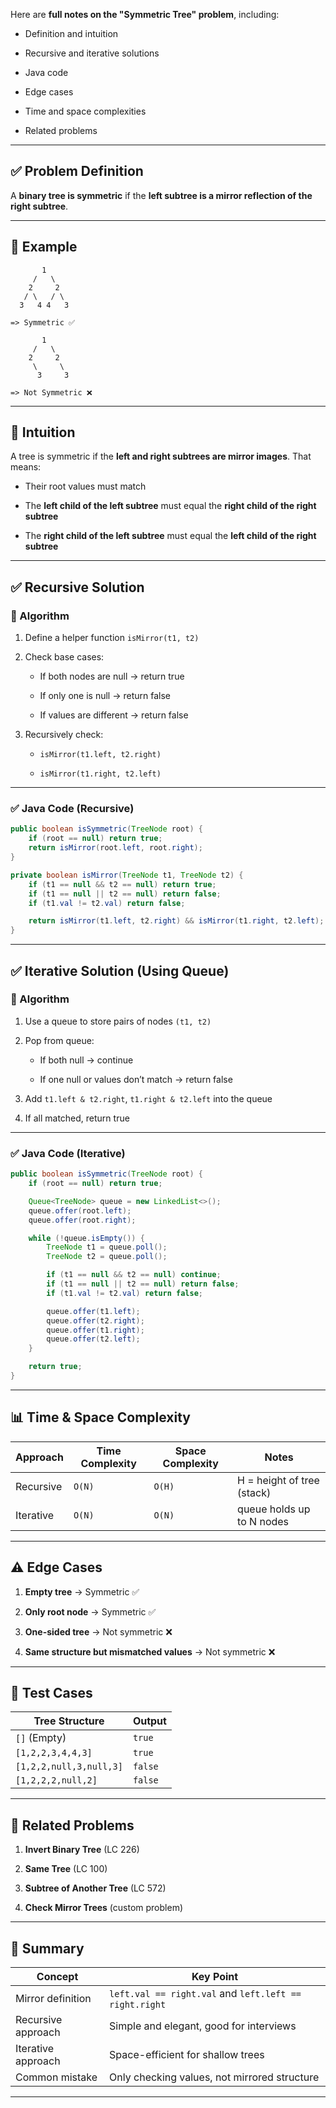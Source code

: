 Here are **full notes on the "Symmetric Tree" problem**, including:

- Definition and intuition
    
- Recursive and iterative solutions
    
- Java code
    
- Edge cases
    
- Time and space complexities
    
- Related problems
    

---

## ✅ Problem Definition

A **binary tree is symmetric** if the **left subtree is a mirror reflection of the right subtree**.

---

## 📌 Example

```
       1
     /   \
    2     2
   / \   / \
  3   4 4   3

=> Symmetric ✅
```

```
       1
     /   \
    2     2
     \     \
      3     3

=> Not Symmetric ❌
```

---

## 🧠 Intuition

A tree is symmetric if the **left and right subtrees are mirror images**. That means:

- Their root values must match
    
- The **left child of the left subtree** must equal the **right child of the right subtree**
    
- The **right child of the left subtree** must equal the **left child of the right subtree**
    

---

## ✅ Recursive Solution

### 🔧 Algorithm

1. Define a helper function `isMirror(t1, t2)`
    
2. Check base cases:
    
    - If both nodes are null → return true
        
    - If only one is null → return false
        
    - If values are different → return false
        
3. Recursively check:
    
    - `isMirror(t1.left, t2.right)`
        
    - `isMirror(t1.right, t2.left)`
        

---

### ✅ Java Code (Recursive)

```java
public boolean isSymmetric(TreeNode root) {
    if (root == null) return true;
    return isMirror(root.left, root.right);
}

private boolean isMirror(TreeNode t1, TreeNode t2) {
    if (t1 == null && t2 == null) return true;
    if (t1 == null || t2 == null) return false;
    if (t1.val != t2.val) return false;

    return isMirror(t1.left, t2.right) && isMirror(t1.right, t2.left);
}
```

---

## ✅ Iterative Solution (Using Queue)

### 🔧 Algorithm

1. Use a queue to store pairs of nodes `(t1, t2)`
    
2. Pop from queue:
    
    - If both null → continue
        
    - If one null or values don’t match → return false
        
3. Add `t1.left & t2.right`, `t1.right & t2.left` into the queue
    
4. If all matched, return true
    

---

### ✅ Java Code (Iterative)

```java
public boolean isSymmetric(TreeNode root) {
    if (root == null) return true;

    Queue<TreeNode> queue = new LinkedList<>();
    queue.offer(root.left);
    queue.offer(root.right);

    while (!queue.isEmpty()) {
        TreeNode t1 = queue.poll();
        TreeNode t2 = queue.poll();

        if (t1 == null && t2 == null) continue;
        if (t1 == null || t2 == null) return false;
        if (t1.val != t2.val) return false;

        queue.offer(t1.left);
        queue.offer(t2.right);
        queue.offer(t1.right);
        queue.offer(t2.left);
    }

    return true;
}
```

---

## 📊 Time & Space Complexity

|Approach|Time Complexity|Space Complexity|Notes|
|---|---|---|---|
|Recursive|`O(N)`|`O(H)`|H = height of tree (stack)|
|Iterative|`O(N)`|`O(N)`|queue holds up to N nodes|

---

## ⚠️ Edge Cases

1. **Empty tree** → Symmetric ✅
    
2. **Only root node** → Symmetric ✅
    
3. **One-sided tree** → Not symmetric ❌
    
4. **Same structure but mismatched values** → Not symmetric ❌
    

---

## 🧪 Test Cases

|Tree Structure|Output|
|---|---|
|`[]` (Empty)|`true`|
|`[1,2,2,3,4,4,3]`|`true`|
|`[1,2,2,null,3,null,3]`|`false`|
|`[1,2,2,2,null,2]`|`false`|

---

## 🔁 Related Problems

1. **Invert Binary Tree** (LC 226)
    
2. **Same Tree** (LC 100)
    
3. **Subtree of Another Tree** (LC 572)
    
4. **Check Mirror Trees** (custom problem)
    

---

## 🧠 Summary

|Concept|Key Point|
|---|---|
|Mirror definition|`left.val == right.val` and `left.left == right.right`|
|Recursive approach|Simple and elegant, good for interviews|
|Iterative approach|Space-efficient for shallow trees|
|Common mistake|Only checking values, not mirrored structure|

---
